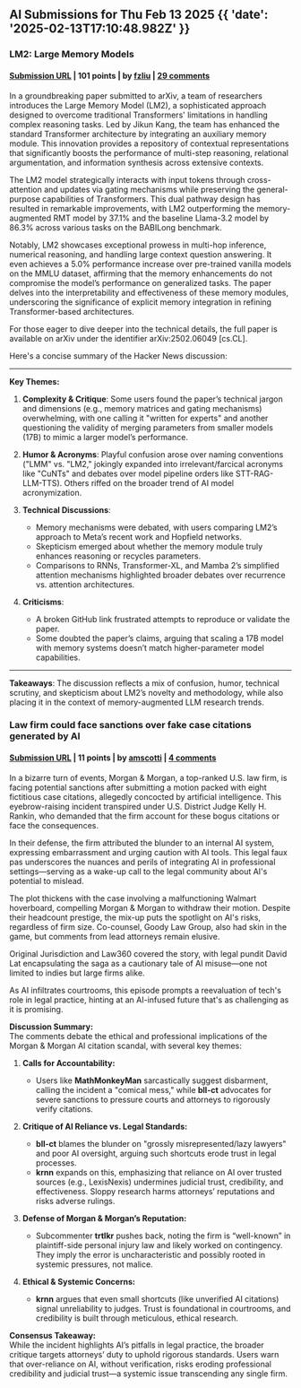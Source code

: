 ## AI Submissions for Thu Feb 13 2025 {{ 'date': '2025-02-13T17:10:48.982Z' }}

### LM2: Large Memory Models

#### [Submission URL](https://arxiv.org/abs/2502.06049) | 101 points | by [fzliu](https://news.ycombinator.com/user?id=fzliu) | [29 comments](https://news.ycombinator.com/item?id=43042753)

In a groundbreaking paper submitted to arXiv, a team of researchers introduces the Large Memory Model (LM2), a sophisticated approach designed to overcome traditional Transformers' limitations in handling complex reasoning tasks. Led by Jikun Kang, the team has enhanced the standard Transformer architecture by integrating an auxiliary memory module. This innovation provides a repository of contextual representations that significantly boosts the performance of multi-step reasoning, relational argumentation, and information synthesis across extensive contexts.

The LM2 model strategically interacts with input tokens through cross-attention and updates via gating mechanisms while preserving the general-purpose capabilities of Transformers. This dual pathway design has resulted in remarkable improvements, with LM2 outperforming the memory-augmented RMT model by 37.1% and the baseline Llama-3.2 model by 86.3% across various tasks on the BABILong benchmark.

Notably, LM2 showcases exceptional prowess in multi-hop inference, numerical reasoning, and handling large context question answering. It even achieves a 5.0% performance increase over pre-trained vanilla models on the MMLU dataset, affirming that the memory enhancements do not compromise the model’s performance on generalized tasks. The paper delves into the interpretability and effectiveness of these memory modules, underscoring the significance of explicit memory integration in refining Transformer-based architectures.

For those eager to dive deeper into the technical details, the full paper is available on arXiv under the identifier arXiv:2502.06049 [cs.CL].

Here's a concise summary of the Hacker News discussion:

---

**Key Themes:**  
1. **Complexity & Critique**: Some users found the paper’s technical jargon and dimensions (e.g., memory matrices and gating mechanisms) overwhelming, with one calling it "written for experts" and another questioning the validity of merging parameters from smaller models (17B) to mimic a larger model’s performance.  

2. **Humor & Acronyms**: Playful confusion arose over naming conventions ("LMM" vs. "LM2," jokingly expanded into irrelevant/farcical acronyms like "CuNTs" and debates over model pipeline orders like STT-RAG-LLM-TTS). Others riffed on the broader trend of AI model acronymization.

3. **Technical Discussions**:  
   - Memory mechanisms were debated, with users comparing LM2’s approach to Meta’s recent work and Hopfield networks.  
   - Skepticism emerged about whether the memory module truly enhances reasoning or recycles parameters.  
   - Comparisons to RNNs, Transformer-XL, and Mamba 2’s simplified attention mechanisms highlighted broader debates over recurrence vs. attention architectures.  

4. **Criticisms**:  
   - A broken GitHub link frustrated attempts to reproduce or validate the paper.  
   - Some doubted the paper’s claims, arguing that scaling a 17B model with memory systems doesn’t match higher-parameter model capabilities.  

---

**Takeaways**: The discussion reflects a mix of confusion, humor, technical scrutiny, and skepticism about LM2’s novelty and methodology, while also placing it in the context of memory-augmented LLM research trends.

### Law firm could face sanctions over fake case citations generated by AI

#### [Submission URL](https://www.abajournal.com/news/article/no-42-law-firm-by-headcount-could-face-sanctions-over-fake-case-citations-generated-by-chatgpt) | 11 points | by [amscotti](https://news.ycombinator.com/user?id=amscotti) | [4 comments](https://news.ycombinator.com/item?id=43041743)

In a bizarre turn of events, Morgan & Morgan, a top-ranked U.S. law firm, is facing potential sanctions after submitting a motion packed with eight fictitious case citations, allegedly concocted by artificial intelligence. This eyebrow-raising incident transpired under U.S. District Judge Kelly H. Rankin, who demanded that the firm account for these bogus citations or face the consequences.

In their defense, the firm attributed the blunder to an internal AI system, expressing embarrassment and urging caution with AI tools. This legal faux pas underscores the nuances and perils of integrating AI in professional settings—serving as a wake-up call to the legal community about AI's potential to mislead.

The plot thickens with the case involving a malfunctioning Walmart hoverboard, compelling Morgan & Morgan to withdraw their motion. Despite their headcount prestige, the mix-up puts the spotlight on AI's risks, regardless of firm size. Co-counsel, Goody Law Group, also had skin in the game, but comments from lead attorneys remain elusive.

Original Jurisdiction and Law360 covered the story, with legal pundit David Lat encapsulating the saga as a cautionary tale of AI misuse—one not limited to indies but large firms alike.

As AI infiltrates courtrooms, this episode prompts a reevaluation of tech's role in legal practice, hinting at an AI-infused future that's as challenging as it is promising.

**Discussion Summary:**  
The comments debate the ethical and professional implications of the Morgan & Morgan AI citation scandal, with several key themes:  

1. **Calls for Accountability:**  
   - Users like **MathMonkeyMan** sarcastically suggest disbarment, calling the incident a "comical mess," while **bll-ct** advocates for severe sanctions to pressure courts and attorneys to rigorously verify citations.  

2. **Critique of AI Reliance vs. Legal Standards:**  
   - **bll-ct** blames the blunder on "grossly misrepresented/lazy lawyers" and poor AI oversight, arguing such shortcuts erode trust in legal processes.  
   - **krnn** expands on this, emphasizing that reliance on AI over trusted sources (e.g., LexisNexis) undermines judicial trust, credibility, and effectiveness. Sloppy research harms attorneys’ reputations and risks adverse rulings.  

3. **Defense of Morgan & Morgan’s Reputation:**  
   - Subcommenter **trtlkr** pushes back, noting the firm is “well-known” in plaintiff-side personal injury law and likely worked on contingency. They imply the error is uncharacteristic and possibly rooted in systemic pressures, not malice.  

4. **Ethical & Systemic Concerns:**  
   - **krnn** argues that even small shortcuts (like unverified AI citations) signal unreliability to judges. Trust is foundational in courtrooms, and credibility is built through meticulous, ethical research.  

**Consensus Takeaway:**  
While the incident highlights AI’s pitfalls in legal practice, the broader critique targets attorneys’ duty to uphold rigorous standards. Users warn that over-reliance on AI, without verification, risks eroding professional credibility and judicial trust—a systemic issue transcending any single firm.

